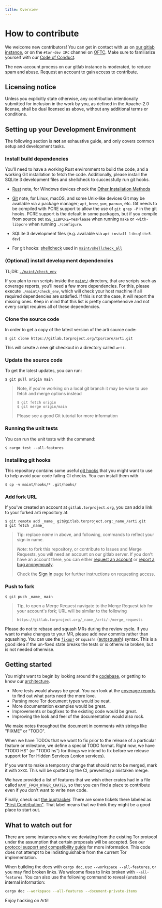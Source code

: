 ```yaml
---
title: Overview
---
```


# How to contribute

We welcome new contributors!  You can get in contact with us on [our gitlab instance](https://gitlab.torproject.org/), or on the `#tor-dev IRC` channel on [OFTC](https://www.torproject.org/contact/).
Make sure to familiarize yourself with our [Code of Conduct](https://community.torproject.org/policies/code_of_conduct/).

The new-account process on our gitlab instance is moderated, to reduce spam and abuse. Request an account to gain access to contribute.

## Licensing notice

Unless you explicitly state otherwise, any contribution intentionally submitted for inclusion in the work by you, as defined in the Apache-2.0 license, shall be dual licensed as above, without any additional terms or conditions.

## Setting up your Development Environment

The following section is **not** an exhaustive guide, and only covers common setup and development tasks.

### Install build dependencies

You'll need to have a working Rust environment to build the code, and a working Git installation to fetch the code. Additionally, please install the SQLite 3 development files and shellcheck to successfully run git hooks.

- [Rust](https://www.rust-lang.org/tools/install) note, for Windows devices check the [Other Installation Methods](https://forge.rust-lang.org/infra/other-installation-methods.html)

- [Git](https://git-scm.com/downloads) note, for Linux, macOS, and some Unix-like devices Git may be available via a package manager; `apt`, `brew`, `yum`, `pacman`, etc. Git needs to be compiled with PCRE support to allow the use of `git grep -P` in the git hooks. PCRE support is the default in some packages, but if you compile from source set `USE_LIBPCRE=YesPlease` when running `make` or `-with-libpcre` when running `./configure`.

- SQLite 3 development files (e.g. available via `apt install libsqlite3-dev`)

- For git hooks: [shellcheck](https://github.com/koalaman/shellcheck#installing) used in [`maint/shellcheck_all`](https://gitlab.torproject.org/tpo/core/arti/-/blob/main/maint/shellcheck_all)

### (Optional) install development dependencies

TL;DR: [`./maint/check_env`](https://gitlab.torproject.org/tpo/core/arti/-/blob/main/maint/check_env)

If you plan to run scripts inside the [`maint/`](https://gitlab.torproject.org/tpo/core/arti/-/tree/main/maint) directory, that are scripts such as coverage reports, you'll need a few more dependencies. For this, please execute `./maint/check_env`, which will check your host machine if all required dependencies are satisfied. If this is not the case, it will report the missing ones. Keep in mind that this list is pretty comprehensive and not every script requires all of these dependencies.

### Clone the source code

In order to get a copy of the latest version of the arti source code:

```
$ git clone https://gitlab.torproject.org/tpo/core/arti.git
```

This will create a new git checkout in a directory called `arti`.

### Update the source code

To get the latest updates, you can run:

```
$ git pull origin main
```

> Note, if you're working on a local git branch it may be wise to use fetch and merge options instead
> 
> 
> ```
> $ git fetch origin
> $ git merge origin/main
> ```
> 
> Please see a good Git tutorial for more information
> 

### Running the unit tests
You can run the unit tests with the command:

```
$ cargo test --all-features
```

### Installing git hooks

This repository contains some useful [git hooks](https://git-scm.com/book/en/v2/Customizing-Git-Git-Hooks)
that you might want to use to help avoid your code failing CI checks.
You can install them with

```
$ cp -v maint/hooks/* .git/hooks/
```

### Add fork URL

If you've created an account at `gitlab.torproject.org`, you can add a
link to your forked arti repository at:

```
$ git remote add _name_ git@gitlab.torproject.org:_name_/arti.git
$ git fetch _name_
```

> Tip: replace _name_ in above, and following, commands to reflect your sign in name.
> 
> 
> *Note*: to fork this repository, or contribute to Issues and Merge Requests, you will need an account on our gitlab server.  If you don't have an account there, you can either [request an account](https://gitlab.onionize.space/) or [report a bug anonymously](https://anonticket.onionize.space/).
> 
> Check the [Sign In](https://gitlab.torproject.org/users/sign_in?redirect_to_referer=yes) page for further instructions on requesting access.
> 

### Push to fork

```
$ git push _name_ main
```

> Tip, to open a Merge Request navigate to the Merge Request tab for your account's fork; URL will be similar to the following
> 
> 
>  `https://gitlab.torproject.org/_name_/arti/-/merge_requests`
> 

Please do not to rebase and squash MRs during the review cycle. If you want to make changes to your MR, please add new commits rather than squashing. You can use the [`fixup!`](https://git-scm.com/docs/git-rebase#Documentation/git-rebase.txt---autosquash) or `squash!` ([autosquash](https://thoughtbot.com/blog/autosquashing-git-commits)) syntax. This is a good idea if the un-fixed state breaks the tests or is otherwise broken, but is not needed otherwise.

## Getting started

You might want to begin by looking around the [codebase](https://gitlab.torproject.org/tpo/core/arti/), or getting to know our [architecture](/contributing/for-developers/architecture).

- More tests would always be great. You can look at the [coverage reports](https://tpo.pages.torproject.net/core/arti/coverage/) to find out what parts need the more love.
- Parsing more Tor document types would be neat.
- More documentation examples would be great.
- Improvements or bugfixes to the existing code would be great.
- Improving the look and feel of the documentation would also rock.

We make notes throughout the document in comments with strings like "FIXME" or "TODO".

When we have TODOs that we want to fix prior to the release of a particular feature or milestone, we define a special TODO format. Right now, we have "TODO HS" (or "TODO hs") for things we intend to fix before we release support for Tor Hidden Services (.onion services).

If you want to make a temporary change that should not to be merged, mark it with <code>XX&#88;X</code>. This will be spotted by the CI, preventing a mistaken merge.

We have provided a list of features that we wish other crates had in a file called [`WANT_FROM_OTHER_CRATES`](https://gitlab.torproject.org/tpo/core/arti/-/blob/main/WANT_FROM_OTHER_CRATES), so that you can find a place to contribute even if you don't want to write new code.

Finally, check out [the bugtracker](https://gitlab.torproject.org/tpo/core/arti/-/issues). There are some tickets there labeled as ["First Contribution"](https://gitlab.torproject.org/tpo/core/arti/-/issues?scope=all&utf8=%E2%9C%93&state=opened&label_name%5B%5D=First%20Contribution). That label means that we think they might be a good place to start out.

## What to watch out for

There are some instances where we deviating from the existing Tor protocol under the assumption that certain proposals will be accepted. See our [protocol support and compatibility guide](/guides/compatibility) for more information. This code does not attempt to be indistinguishable from the current Tor implementation.

When building the docs with `cargo doc`, use `--workspace --all-features`, or you may find broken links. We welcome fixes to links broken with `--all-features`. 
You can also use the following command to reveal (unstable) internal information: 
```sh
cargo doc --workspace --all-features --document-private-items
```

Enjoy hacking on Arti!

